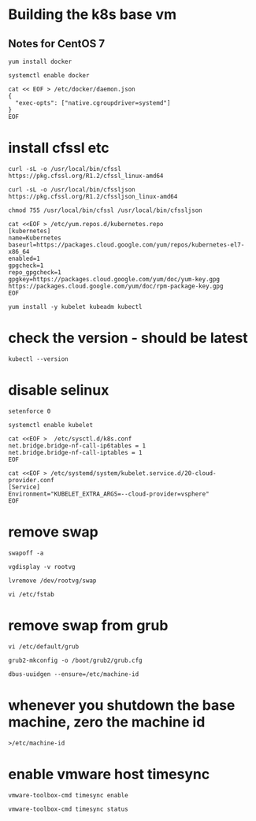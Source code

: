 # Building the k8s base vm

## Notes for CentOS 7

```
yum install docker
```
```
systemctl enable docker
```
```
cat << EOF > /etc/docker/daemon.json
{
  "exec-opts": ["native.cgroupdriver=systemd"]
}
EOF
```
# install cfssl etc
```
curl -sL -o /usr/local/bin/cfssl https://pkg.cfssl.org/R1.2/cfssl_linux-amd64
```
```
curl -sL -o /usr/local/bin/cfssljson https://pkg.cfssl.org/R1.2/cfssljson_linux-amd64
```
```
chmod 755 /usr/local/bin/cfssl /usr/local/bin/cfssljson
```
```
cat <<EOF > /etc/yum.repos.d/kubernetes.repo
[kubernetes]
name=Kubernetes
baseurl=https://packages.cloud.google.com/yum/repos/kubernetes-el7-x86_64
enabled=1
gpgcheck=1
repo_gpgcheck=1
gpgkey=https://packages.cloud.google.com/yum/doc/yum-key.gpg https://packages.cloud.google.com/yum/doc/rpm-package-key.gpg
EOF
```
```
yum install -y kubelet kubeadm kubectl
```
# check the version - should be latest
```
kubectl --version
```
# disable selinux
```
setenforce 0
```
```
systemctl enable kubelet 
```
```
cat <<EOF >  /etc/sysctl.d/k8s.conf
net.bridge.bridge-nf-call-ip6tables = 1
net.bridge.bridge-nf-call-iptables = 1
EOF
```
```
cat <<EOF > /etc/systemd/system/kubelet.service.d/20-cloud-provider.conf
[Service]
Environment="KUBELET_EXTRA_ARGS=--cloud-provider=vsphere"
EOF
```
# remove swap
```
swapoff -a
```
```
vgdisplay -v rootvg
```
```
lvremove /dev/rootvg/swap 
```
```
vi /etc/fstab
```
# remove swap from grub
```
vi /etc/default/grub
```
```
grub2-mkconfig -o /boot/grub2/grub.cfg
```
```
dbus-uuidgen --ensure=/etc/machine-id
```
# whenever you shutdown the base machine, zero the machine id
```
>/etc/machine-id 
```
# enable vmware host timesync
```
vmware-toolbox-cmd timesync enable
```
```
vmware-toolbox-cmd timesync status
```

